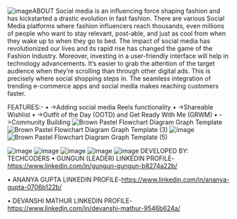 ![image](https://github.com/user-attachments/assets/cae78002-700e-4970-9e4b-69a5773b1df6)ABOUT
Social media is an influencing force shaping fashion and has kickstarted a drastic evolution in fast fashion. There are various Social Media platforms where fashion influencers reach thousands, even millions of people who want to stay relevant, post-able, and just as cool from when they wake up to when they go to bed. The impact of social media has revolutionized our lives and its rapid rise has changed the game of the Fashion Industry. Moreover, investing in a user-friendly interface will help in technology advancements. It’s easier to grab the attention of the target audience when they’re scrolling than through other digital ads. This is precisely where social shopping steps in. The seamless integration of trending e-commerce apps and social media makes reaching customers faster.

FEATURES:-
•	->Adding social media Reels functionality
•	->Shareable Wishlist
•	->Outfit of the Day (OOTD) and Get Ready With Me (GRWM)
•	->Community Building
![Brown Pastel Flowchart Diagram Graph Template](https://github.com/user-attachments/assets/1e605827-ddf4-4b1b-be1d-d20483bb6c1b)
![Brown Pastel Flowchart Diagram Graph Template (3)](https://github.com/user-attachments/assets/b2130314-4ec5-4a70-8cb9-8568316a14bb)
![image](https://github.com/user-attachments/assets/24530d45-bfe9-4553-91c7-1d6cfc674c64)
![Brown Pastel Flowchart Diagram Graph Template (5)](https://github.com/user-attachments/assets/6ed5f7b3-5a7c-490f-9add-bf2e769b9b0c)

![image](https://github.com/user-attachments/assets/2e0ccfe4-01c7-4452-ba1b-83c03ed186eb)
![image](https://github.com/user-attachments/assets/832071c2-4ad9-4652-86e7-c690d235a647)
![image](https://github.com/user-attachments/assets/76dc1584-10b0-4a2d-8f19-91a93f6a2936)
![image](https://github.com/user-attachments/assets/cdd8db14-0337-486a-8dc2-199a0aa2c933)
![image](https://github.com/user-attachments/assets/abab4f42-4b9f-4863-bed9-f875747f8245)
DEVELOPED BY:
 TECHCODERS
•	GUNGUN (LEADER)
LINKEDIN PROFILE-https://www.linkedin.com/in/gungun-gungun-b8274a22b/

•	ANANYA GUPTA
LINKEDIN PROFILE-https://www.linkedin.com/in/ananya-gupta-0706b122b/

•	DEVANSHI MATHUR
LINKEDIN PROFILE-https://www.linkedin.com/in/devanshi-mathur-9546b624a/







